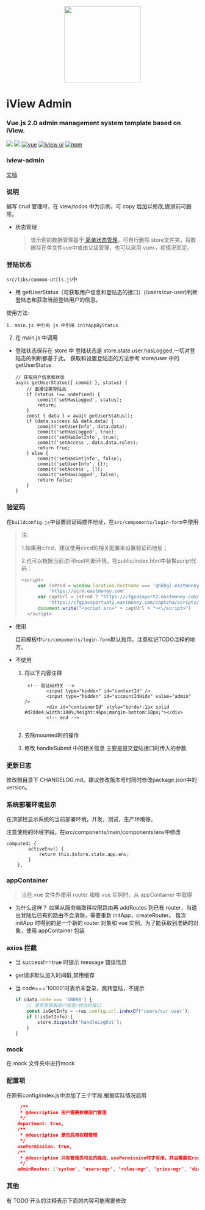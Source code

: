 <p align="center">
    <a href="https://www.iviewui.com">
        <img width="200" src="https://file.iviewui.com/logo-new.svg">
    </a>
</p>

<h1>
iView Admin
    <h3>Vue.js 2.0 admin management system template based on iView.</h3>
</h1>

[![](https://img.shields.io/github/release/iview/iview-admin.svg)](https://github.com/iview/iview-admin/releases)
[![](https://img.shields.io/travis/iview/iview-admin.svg?style=flat-square)](https://travis-ci.org/iview/iview-admin)
[![vue](https://img.shields.io/badge/vue-2.5.17-brightgreen.svg?style=flat-square)](https://github.com/vuejs/vue)
[![iview ui](https://img.shields.io/badge/iview-3.2.2-brightgreen.svg?style=flat-square)](https://github.com/iview/iview)
[![npm](https://img.shields.io/npm/l/express.svg)]()

### iview-admin

[文档](https://lison16.github.io/iview-admin-doc/#/)

### 说明

编写 crud 管理时，在 view/todos 中为示例，可 copy 后加以修改,提测前可删除。

- 状态管理

  >  该示例的数据管理基于[ 简单状态管理]( https://cn.vuejs.org/v2/guide/state-management.html )，可自行删除 store文件夹，将数据存在单文件vue中或由父级管理，也可以采用 vuex，视情况而定。

### 登陆状态

`src/libs/common-utils.js`中

-   用 getUserStatus（可获取用户信息和登陆态的接口）(/users/cur-user)判断登陆态和获取当前登陆用户的信息。
    
使用方法:
    
    1. main.js 中引用 js 中引用 initAppByStatus
2. 在 main.js 中调用
    
-   登陆状态保存在 store 中
    登陆状态是 store.state.user.hasLogged,一切对登陆态的判断都基于此。
    获取和设置登陆态的方法参考 store/user 中的 getUserStatus
    
    ```
    // 获取用户信息和状态
    async getUserStatus({ commit }, status) {
        // 直接设置登陆态
        if (status !== undefined) {
            commit('setHasLogged', status);
            return;
        }
        const { data } = await getUserStatus();
        if (data.success && data.data) {
            commit('setUserInfo', data.data);
            commit('setHasLogged', true);
            commit('setHasGetInfo', true);
            commit('setAccess', data.data.roles);
            return true;
        } else {
            commit('setHasGetInfo', false);
            commit('setUserInfo', {});
            commit('setAccess', []);
            commit('setHasLogged', false);
            return false;
        }
    }
    ```

### 验证码

在`buildconfig.js`中设置验证码插件地址，在`src/components/login-form`中使用

> 注:
>
> 1.如果用ci/cd，建议使用ci/cd的相关配置来设置验证码地址；
>
> 2.也可以根据当前访问host判断环境，在public/index.html中替换script代码：
>
> ```js
> <script>
> 		var isProd = window.location.hostname === 'qhkhgl.eastmoney.com' || window.location.hostname ===
> 			'https://scrm.eastmoney.com'
> 		var captUrl = isProd ? "https://cfgpassport2.eastmoney.com/captcha/scripts/em_capt.js" :
> 			"https://cfgpassportuat2.eastmoney.com/captcha/scripts/em_capt.js"
> 		document.write("<script src=" + captUrl + "><\/script>")
> 	</script>
> ```

-   使用
    
    目前模板中`src/components/login-form`默认启用。注意标记TODO注释的地方。
    
-   不使用
    1. 将以下内容注释
    
        ```
         <!-- 验证码相关 -->
                <input type="hidden" id="contextId" />
                <input type="hidden" id="accountIdHide" value="admin" />
                <div id="containerId" style="border:1px solid #d7dde4;width:100%;height:46px;margin-bottom:10px;"></div>
                <!-- end -->
         
        ```
    
    2. 去除mounted时的操作
    
    3. 修改 handleSubmit 中的相关信息
       主要是提交登陆接口时传入的参数

### 更新日志

修改根目录下 CHANGELOG.md。建议修改版本号时同时修改package.json中的version。

### 系统部署环境显示

在顶部栏显示系统的当前部署环境，开发，测试，生产环境等。

注意使用的环境字段。在src/components/main/components/env中修改

```
computed: {
        activeEnv() {
            return this.$store.state.app.env;
        }
    },
```

### appContainer

> 当在.vue 文件外使用 router 和根 vue 实例时，从 appContainer 中取得

-   为什么这样？
    如果从服务端取得权限路由再 addRoutes 到已有 router，当退出登陆后已有的路由不会清除，需要重新 initApp，createRouter。
    每次 initApp 时得到的是一个新的 router 对象和 vue 实例，为了能获取到准确的对象，使用 appContainer 包装


### axios 拦截

-   当 success!==true 时提示 message 错误信息

-   get请求默认加入时间戳,禁用缓存

-   当 code==='10000'时表示未登录，跳转登陆，不提示

    ```js
    if (data.code === '10000') {
        // 是否是获取用户信息/状态的接口
        const isGetInfo = ~res.config.url.indexOf('users/cur-user');
        if (!isGetInfo) {
            store.dispatch('handleLogOut');
        }
    }
    ```


### mock

在 mock 文件夹中进行mock

### 配置项

在原有config/index.js中添加了三个字段.根据实际情况启用

```json
     /**
     * @description 用户需要依赖部门管理
     */
    department: true,
    /**
     * @description 是否启用权限管理
     */
    usePermission: true,
    /**
     * @description 只有管理员可见的路由，usePermission时才有用，并且需要在router/index中设置判断管理员的条件
     */
    adminRoutes: ['system', 'users-mgr', 'roles-mgr', 'privs-mgr', 'dict-mgr','configs-mgr']
```



### 其他

有 TODO 开头的注释表示下面的内容可能需要修改
